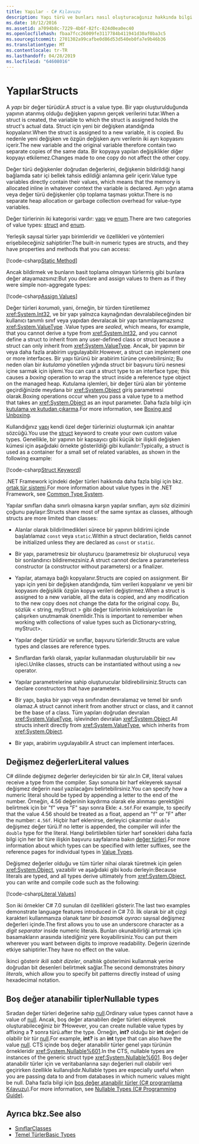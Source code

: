 ```yaml
---
title: Yapılar - C# Kılavuzu
description: Yapı türü ve bunları nasıl oluşturacağınız hakkında bilgi edinin
ms.date: 10/12/2016
ms.assetid: a7094b8c-7229-4b6f-82fc-824d0ea0ec40
ms.openlocfilehash: fbaa7fcc26009fe3117784b411941d30af0ba3c5
ms.sourcegitcommit: 2701302a99cafbe0d86d53d540eb0fa7e9b46b36
ms.translationtype: MT
ms.contentlocale: tr-TR
ms.lasthandoff: 04/28/2019
ms.locfileid: "64608016"
---
```

# <a name="structs"></a><span data-ttu-id="159ab-103">Yapılar</span><span class="sxs-lookup"><span data-stu-id="159ab-103">Structs</span></span>
<span data-ttu-id="159ab-104">A *yapı* bir değer türüdür.</span><span class="sxs-lookup"><span data-stu-id="159ab-104">A *struct* is a value type.</span></span> <span data-ttu-id="159ab-105">Bir yapı oluşturulduğunda yapının atanmış olduğu değişken yapının gerçek verilerini tutar.</span><span class="sxs-lookup"><span data-stu-id="159ab-105">When a struct is created, the variable to which the struct is assigned holds the struct's actual data.</span></span> <span data-ttu-id="159ab-106">Struct için yeni bir değişken atandığında kopyalanır.</span><span class="sxs-lookup"><span data-stu-id="159ab-106">When the struct is assigned to a new variable, it is copied.</span></span> <span data-ttu-id="159ab-107">Bu nedenle yeni değişken ve özgün değişken aynı verilerin iki ayrı kopyasını içerir.</span><span class="sxs-lookup"><span data-stu-id="159ab-107">The new variable and the original variable therefore contain two separate copies of the same data.</span></span> <span data-ttu-id="159ab-108">Bir kopyaya yapılan değişiklikler diğer kopyayı etkilemez.</span><span class="sxs-lookup"><span data-stu-id="159ab-108">Changes made to one copy do not affect the other copy.</span></span>

<span data-ttu-id="159ab-109">Değer türü değişkenler doğrudan değerlerini, değişkenin bildirildiği hangi bağlamda satır içi bellek tahsis edildiği anlamına gelir içerir.</span><span class="sxs-lookup"><span data-stu-id="159ab-109">Value type variables directly contain their values, which means that the memory is allocated inline in whatever context the variable is declared.</span></span> <span data-ttu-id="159ab-110">Ayrı yığın atama veya değer türü değişkenler çöp toplama taşması yoktur.</span><span class="sxs-lookup"><span data-stu-id="159ab-110">There is no separate heap allocation or garbage collection overhead for value-type variables.</span></span>  
  
<span data-ttu-id="159ab-111">Değer türlerinin iki kategorisi vardır: [yapı](./language-reference/keywords/struct.md) ve [enum](./language-reference/keywords/enum.md).</span><span class="sxs-lookup"><span data-stu-id="159ab-111">There are two categories of value types: [struct](./language-reference/keywords/struct.md) and [enum](./language-reference/keywords/enum.md).</span></span>  
  
<span data-ttu-id="159ab-112">Yerleşik sayısal türler yapı birimleridir ve özellikleri ve yöntemleri erişebileceğiniz sahiptirler:</span><span class="sxs-lookup"><span data-stu-id="159ab-112">The built-in numeric types are structs, and they have properties and methods that you can access:</span></span>  
  
[!code-csharp[Static Method](../../samples/snippets/csharp/concepts/structs/static-method.cs)]
  
<span data-ttu-id="159ab-113">Ancak bildirmek ve bunların basit toplama olmayan türlermiş gibi bunlara değer atayamazsınız:</span><span class="sxs-lookup"><span data-stu-id="159ab-113">But you declare and assign values to them as if they were simple non-aggregate types:</span></span>  
  
[!code-csharp[Assign Values](../../samples/snippets/csharp/concepts/structs/assign-value.cs)] 
  
<span data-ttu-id="159ab-114">Değer türleri *korumalı*, yani, örneğin, bir türden türetilemez <xref:System.Int32>, ve bir yapı yalnızca kaynağından devralabileceğinden bir kullanıcı tanımlı sınıf veya yapıdan devralacak bir yapı tanımlayamazsınız <xref:System.ValueType> .</span><span class="sxs-lookup"><span data-stu-id="159ab-114">Value types are *sealed*, which means, for example, that you cannot derive a type from <xref:System.Int32>, and you cannot define a struct to inherit from any user-defined class or struct because a struct can only inherit from <xref:System.ValueType>.</span></span> <span data-ttu-id="159ab-115">Ancak, bir yapının bir veya daha fazla arabirim uygulayabilir.</span><span class="sxs-lookup"><span data-stu-id="159ab-115">However, a struct can implement one or more interfaces.</span></span> <span data-ttu-id="159ab-116">Bir yapı türünü bir arabirim türüne çevirebilirsiniz; Bu neden olan bir *kutulama* yönetilen yığında struct bir başvuru türü nesnesi içine sarmak için işlemi.</span><span class="sxs-lookup"><span data-stu-id="159ab-116">You can cast a struct type to an interface type; this causes a *boxing* operation to wrap the struct inside a reference type object on the managed heap.</span></span> <span data-ttu-id="159ab-117">Kutulama işlemleri, bir değer türü alan bir yönteme geçirdiğinizde meydana bir <xref:System.Object> giriş parametresi olarak.</span><span class="sxs-lookup"><span data-stu-id="159ab-117">Boxing operations occur when you pass a value type to a method that takes an <xref:System.Object> as an input parameter.</span></span> <span data-ttu-id="159ab-118">Daha fazla bilgi için [kutulama ve kutudan çıkarma](./programming-guide/types/boxing-and-unboxing.md ).</span><span class="sxs-lookup"><span data-stu-id="159ab-118">For more information, see [Boxing and Unboxing](./programming-guide/types/boxing-and-unboxing.md ).</span></span>  
  
<span data-ttu-id="159ab-119">Kullandığınız [yapı](./language-reference/keywords/struct.md) kendi özel değer türlerinizi oluşturmak için anahtar sözcüğü.</span><span class="sxs-lookup"><span data-stu-id="159ab-119">You use the [struct](./language-reference/keywords/struct.md) keyword to create your own custom value types.</span></span> <span data-ttu-id="159ab-120">Genellikle, bir yapının bir kapsayıcı gibi küçük bir ilişkili değişken kümesi için aşağıdaki örnekte gösterildiği gibi kullanılır:</span><span class="sxs-lookup"><span data-stu-id="159ab-120">Typically, a struct is used as a container for a small set of related variables, as shown in the following example:</span></span>  
  
[!code-csharp[Struct Keyword](../../samples/snippets/csharp/concepts/structs/struct-keyword.cs)]  
  
<span data-ttu-id="159ab-121">.NET Framework içindeki değer türleri hakkında daha fazla bilgi için bkz. [ortak tür sistemi](../standard/common-type-system.md).</span><span class="sxs-lookup"><span data-stu-id="159ab-121">For more information about value types in the .NET Framework, see [Common Type System](../standard/common-type-system.md).</span></span>  
    
<span data-ttu-id="159ab-122">Yapılar sınıfları daha sınırlı olmasına karşın yapılar sınıfları, aynı söz dizimini çoğunu paylaşır:</span><span class="sxs-lookup"><span data-stu-id="159ab-122">Structs share most of the same syntax as classes, although structs are more limited than classes:</span></span>  
  
- <span data-ttu-id="159ab-123">Alanlar olarak bildirilmedikleri sürece bir yapının bildirimi içinde başlatılamaz `const` veya `static`.</span><span class="sxs-lookup"><span data-stu-id="159ab-123">Within a struct declaration, fields cannot be initialized unless they are declared as `const` or `static`.</span></span>  
  
- <span data-ttu-id="159ab-124">Bir yapı, parametresiz bir oluşturucu (parametresiz bir oluşturucu) veya bir sonlandırıcı bildiremezsiniz.</span><span class="sxs-lookup"><span data-stu-id="159ab-124">A struct cannot declare a parameterless constructor (a constructor without parameters) or a finalizer.</span></span>  
  
- <span data-ttu-id="159ab-125">Yapılar, atamaya bağlı kopyalanır.</span><span class="sxs-lookup"><span data-stu-id="159ab-125">Structs are copied on assignment.</span></span> <span data-ttu-id="159ab-126">Bir yapı için yeni bir değişken atandığında, tüm verileri kopyalanır ve yeni bir kopyasını değişiklik özgün kopya verileri değiştirmez.</span><span class="sxs-lookup"><span data-stu-id="159ab-126">When a struct is assigned to a new variable, all the data is copied, and any modification to the new copy does not change the data for the original copy.</span></span> <span data-ttu-id="159ab-127">Bu, sözlük < string, myStruct > gibi değer türlerinin koleksiyonları ile çalışırken unutmamak önemlidir.</span><span class="sxs-lookup"><span data-stu-id="159ab-127">This is important to remember when working with collections of value types such as Dictionary<string, myStruct>.</span></span>  
  
- <span data-ttu-id="159ab-128">Yapılar değer türüdür ve sınıflar, başvuru türleridir.</span><span class="sxs-lookup"><span data-stu-id="159ab-128">Structs are value types and classes are reference types.</span></span>  
  
- <span data-ttu-id="159ab-129">Sınıflardan farklı olarak, yapılar kullanmadan oluşturulabilir bir `new` işleci.</span><span class="sxs-lookup"><span data-stu-id="159ab-129">Unlike classes, structs can be instantiated without using a `new` operator.</span></span>  
  
- <span data-ttu-id="159ab-130">Yapılar parametrelerine sahip oluşturucular bildirebilirsiniz.</span><span class="sxs-lookup"><span data-stu-id="159ab-130">Structs can declare constructors that have parameters.</span></span>  
  
- <span data-ttu-id="159ab-131">Bir yapı, başka bir yapı veya sınıfından devralamaz ve temel bir sınıfı olamaz.</span><span class="sxs-lookup"><span data-stu-id="159ab-131">A struct cannot inherit from another struct or class, and it cannot be the base of a class.</span></span> <span data-ttu-id="159ab-132">Tüm yapıları doğrudan devralan <xref:System.ValueType>, işlevinden devralan <xref:System.Object>.</span><span class="sxs-lookup"><span data-stu-id="159ab-132">All structs inherit directly from <xref:System.ValueType>, which inherits from <xref:System.Object>.</span></span>  
  
- <span data-ttu-id="159ab-133">Bir yapı, arabirim uygulayabilir.</span><span class="sxs-lookup"><span data-stu-id="159ab-133">A struct can implement interfaces.</span></span>

## <a name="literal-values"></a><span data-ttu-id="159ab-134">Değişmez değerler</span><span class="sxs-lookup"><span data-stu-id="159ab-134">Literal values</span></span>  
<span data-ttu-id="159ab-135">C# dilinde değişmez değerler derleyiciden bir tür alır.</span><span class="sxs-lookup"><span data-stu-id="159ab-135">In C#, literal values receive a type from the compiler.</span></span> <span data-ttu-id="159ab-136">Sayı sonuna bir harf ekleyerek sayısal değişmez değerin nasıl yazılacağını belirtebilirsiniz.</span><span class="sxs-lookup"><span data-stu-id="159ab-136">You can specify how a numeric literal should be typed by appending a letter to the end of the number.</span></span> <span data-ttu-id="159ab-137">Örneğin, 4.56 değerinin kaydırma olarak ele alınması gerektiğini belirtmek için bir "f" veya "F" sayı sonra Ekle: `4.56f`.</span><span class="sxs-lookup"><span data-stu-id="159ab-137">For example, to specify that the value 4.56 should be treated as a float, append an "f" or "F" after the number: `4.56f`.</span></span> <span data-ttu-id="159ab-138">Hiçbir harf eklenirse, derleyici çıkarımlar `double` değişmez değer türü.</span><span class="sxs-lookup"><span data-stu-id="159ab-138">If no letter is appended, the compiler will infer the `double` type for the literal.</span></span> <span data-ttu-id="159ab-139">Hangi belirtilebilen türler harf sonekleri daha fazla bilgi için her bir türe ilişkin başvuru sayfalarına bakın [değer türleri](./language-reference/keywords/value-types.md).</span><span class="sxs-lookup"><span data-stu-id="159ab-139">For more information about which types can be specified with letter suffixes, see the reference pages for individual types in [Value Types](./language-reference/keywords/value-types.md).</span></span>  
  
<span data-ttu-id="159ab-140">Değişmez değerler olduğu ve tüm türler nihai olarak türetmek için gelen <xref:System.Object>, yazabilir ve aşağıdaki gibi kodu derleyin:</span><span class="sxs-lookup"><span data-stu-id="159ab-140">Because literals are typed, and all types derive ultimately from <xref:System.Object>, you can write and compile code such as the following:</span></span>  
  
[!code-csharp[Literal Values](../../samples/snippets/csharp/concepts/structs/literals.cs)]

<span data-ttu-id="159ab-141">Son iki örnekler C# 7.0 sunulan dil özellikleri gösterir.</span><span class="sxs-lookup"><span data-stu-id="159ab-141">The last two examples demonstrate language features introduced in C# 7.0.</span></span> <span data-ttu-id="159ab-142">İlk olarak bir alt çizgi karakteri kullanmanıza olanak tanır bir *basamak ayıracı* sayısal değişmez değerleri içinde.</span><span class="sxs-lookup"><span data-stu-id="159ab-142">The first allows you to use an underscore character as a *digit separator* inside numeric literals.</span></span> <span data-ttu-id="159ab-143">Bunları okunabilirliği artırmak için basamakların arasında istediğiniz yere koyabilirsiniz.</span><span class="sxs-lookup"><span data-stu-id="159ab-143">You can put them wherever you want between digits to improve readability.</span></span> <span data-ttu-id="159ab-144">Değerin üzerinde etkiye sahiptirler.</span><span class="sxs-lookup"><span data-stu-id="159ab-144">They have no effect on the value.</span></span>

<span data-ttu-id="159ab-145">İkinci gösterir *ikili sabit dizeler*, onaltılık gösterimini kullanmak yerine doğrudan bit desenleri belirtmek sağlar.</span><span class="sxs-lookup"><span data-stu-id="159ab-145">The second demonstrates *binary literals*, which allow you to specify bit patterns directly instead of using hexadecimal notation.</span></span>

## <a name="nullable-types"></a><span data-ttu-id="159ab-146">Boş değer atanabilir tipler</span><span class="sxs-lookup"><span data-stu-id="159ab-146">Nullable types</span></span>  
<span data-ttu-id="159ab-147">Sıradan değer türleri değerine sahip [null](./language-reference/keywords/null.md).</span><span class="sxs-lookup"><span data-stu-id="159ab-147">Ordinary value types cannot have a value of [null](./language-reference/keywords/null.md).</span></span> <span data-ttu-id="159ab-148">Ancak, boş değer atanabilen değer türleri ekleyerek oluşturabileceğiniz bir **?**</span><span class="sxs-lookup"><span data-stu-id="159ab-148">However, you can create nullable value types by affixing a **?**</span></span> <span data-ttu-id="159ab-149">sonra türü.</span><span class="sxs-lookup"><span data-stu-id="159ab-149">after the type.</span></span> <span data-ttu-id="159ab-150">Örneğin, **int?** olduğu bir **int** değeri de olabilir bir tür [null](./language-reference/keywords/null.md).</span><span class="sxs-lookup"><span data-stu-id="159ab-150">For example, **int?** is an **int** type that can also have the value [null](./language-reference/keywords/null.md).</span></span> <span data-ttu-id="159ab-151">CTS içinde boş değer atanabilir türler genel yapı türünün örnekleridir <xref:System.Nullable%601>.</span><span class="sxs-lookup"><span data-stu-id="159ab-151">In the CTS, nullable types are instances of the generic struct type <xref:System.Nullable%601>.</span></span> <span data-ttu-id="159ab-152">Boş değer atanabilir türler için ve veritabanlarına sayı değerleri null olabilir veri geçirirken özellikle kullanışlıdır.</span><span class="sxs-lookup"><span data-stu-id="159ab-152">Nullable types are especially useful when you are passing data to and from databases in which numeric values might be null.</span></span> <span data-ttu-id="159ab-153">Daha fazla bilgi için [boş değer atanabilir türler (C# programlama Kılavuzu)](./programming-guide/nullable-types/index.md).</span><span class="sxs-lookup"><span data-stu-id="159ab-153">For more information, see [Nullable Types (C# Programming Guide)](./programming-guide/nullable-types/index.md).</span></span>

## <a name="see-also"></a><span data-ttu-id="159ab-154">Ayrıca bkz.</span><span class="sxs-lookup"><span data-stu-id="159ab-154">See also</span></span>

- [<span data-ttu-id="159ab-155">Sınıflar</span><span class="sxs-lookup"><span data-stu-id="159ab-155">Classes</span></span>](classes.md)
- [<span data-ttu-id="159ab-156">Temel Türler</span><span class="sxs-lookup"><span data-stu-id="159ab-156">Basic Types</span></span>](basic-types.md)
